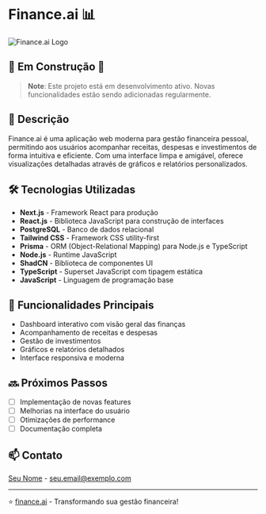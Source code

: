 # Finance.ai 📊

![Finance.ai Logo](link-para-seu-logo.png) <!-- Você pode adicionar o logo do projeto aqui -->

## 🚧 Em Construção 🚧

> **Note**: Este projeto está em desenvolvimento ativo. Novas funcionalidades estão sendo adicionadas regularmente.

## 📝 Descrição

Finance.ai é uma aplicação web moderna para gestão financeira pessoal, permitindo aos usuários acompanhar receitas, despesas e investimentos de forma intuitiva e eficiente. Com uma interface limpa e amigável, oferece visualizações detalhadas através de gráficos e relatórios personalizados.

## 🛠 Tecnologias Utilizadas

- **Next.js** - Framework React para produção
- **React.js** - Biblioteca JavaScript para construção de interfaces
- **PostgreSQL** - Banco de dados relacional
- **Tailwind CSS** - Framework CSS utility-first
- **Prisma** - ORM (Object-Relational Mapping) para Node.js e TypeScript
- **Node.js** - Runtime JavaScript
- **ShadCN** - Biblioteca de componentes UI
- **TypeScript** - Superset JavaScript com tipagem estática
- **JavaScript** - Linguagem de programação base

## 🚀 Funcionalidades Principais

- Dashboard interativo com visão geral das finanças
- Acompanhamento de receitas e despesas
- Gestão de investimentos
- Gráficos e relatórios detalhados
- Interface responsiva e moderna

## 🔜 Próximos Passos

- [ ] Implementação de novas features
- [ ] Melhorias na interface do usuário
- [ ] Otimizações de performance
- [ ] Documentação completa

## 📫 Contato

[Seu Nome](link-para-seu-perfil) - [seu.email@exemplo.com](mailto:seu.email@exemplo.com)

---

⭐️ [finance.ai](link-para-seu-projeto) - Transformando sua gestão financeira!

